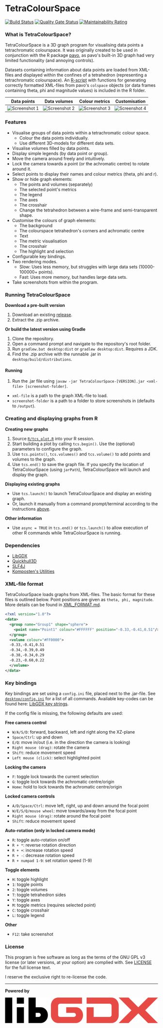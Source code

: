 # TetraColourSpace
[![Build Status](https://travis-ci.com/Komposten/TetraColourSpace.svg?branch=master)](https://travis-ci.com/Komposten/TetraColourSpace) [![Quality Gate Status](https://sonarcloud.io/api/project_badges/measure?project=Komposten_TetraColourSpace&metric=alert_status)](https://sonarcloud.io/dashboard?id=Komposten_TetraColourSpace) [![Maintainability Rating](https://sonarcloud.io/api/project_badges/measure?project=Komposten_TetraColourSpace&metric=sqale_rating)](https://sonarcloud.io/dashboard?id=Komposten_TetraColourSpace)
### What is TetraColourSpace?
TetraColourSpace is a 3D graph program for visualising data points a tetrachromatic colourspace. It was originally created to be used in conjunction with the R package [pavo](https://CRAN.R-project.org/package=pavo), as pavo's built-in 3D graph had very limited functionality (and annoying controls).

Datasets containing information about data points are loaded from XML-files and displayed within the confines of a tetrahedron (representing a tetrachromatic colourspace). An [R-script](R/tcs_plot.R) with functions for generating correctly formatted XML-files from pavo's `colspace` objects (or data frames containing theta, phi and magnitude values) is included in the R folder.

 Data points |Data volumes |Colour metrics |Customisation
--- | --- | --- | ---
![Screenshot 1](../assets/screenshots/screenshot_points.png?raw=true)|![Screenshot 2](../assets/screenshots/screenshot_volumes.png?raw=true)|![Screenshot 3](../assets/screenshots/screenshot_metrics.png?raw=true)|![Screenshot 4](../assets/screenshots/screenshot_custom_colours.png?raw=true)

### Features
- Visualise groups of data points within a tetrachromatic colour space.
  - Colour the data points individually.
  - Use different 3D-models for different data sets.
- Visualise volumes filled by data points.
- Display simple legends (by data point or group).
- Move the camera around freely and intuitively.
- Lock the camera towards a point (or the achromatic centre) to rotate around it.
- Select points to display their names and colour metrics (theta, phi and r).
- Show or hide graph elements:
  - The points and volumes (separately)
  - The selected point's metrics
  - The legend
  - The axes
  - The crosshair
  - Change the tetrahedron between a wire-frame and semi-transparent shape.
- Customise the colours of graph elements:
  - The background
  - The colourspace tetrahedron's corners and achromatic centre
  - Text
  - The metric visualisation
  - The crosshair
  - The highlight and selection
- Configurable key bindings.
- Two rendering modes.
  - Slow: Uses less memory, but struggles with large data sets (10000-100000+ points).
  - Fast: Uses more memory, but handles large data sets.
- Take screenshots from within the program.

### Running TetraColourSpace
**Download a pre-built version**
1) Download an existing [release](https://github.com/Komposten/TetraColourSpace/releases).
2) Extract the .zip archive.

**Or build the latest version using Gradle**
1) Clone the repository.
2) Open a command prompt and navigate to the repository's root folder.
3) Run `gradlew.bat desktop:dist` or `gradlew desktop:dist`. Requires a JDK.
4) Find the .zip archive with the runnable .jar in `desktop/build/distributions`.

#### Running
1) Run the .jar file using `javaw -jar TetraColourSpace-[VERSION].jar <xml-file> [screenshot-folder]`.
- `xml-file` is a path to the graph XML-file to load.
- `screenshot-folder` is a path to a folder to store screenshots in (defaults to `/output`).

### Creating and displaying graphs from R
**Creating new graphs**
1) Source [`R/tcs_plot.R`](R/tcs_plot.R) into your R session.
2) Start building a plot by calling `tcs.begin()`. Use the (optional) parameters to configure the graph.
3) Use `tcs.points()`, `tcs.volumes()` and `tcs.volume()` to add points and volumes to the graph.
4) Use `tcs.end()` to save the graph file. If you specify the location of TetraColourSpace (using `jarPath`), TetraColourSpace will launch and display the graph.

**Displaying existing graphs**
- Use `tcs.launch()` to launch TetraColourSpace and display an existing graph.
- Or, launch it manually from a command prompt/terminal according to the instructions [above](#running).

**Other information**
- Use `async = TRUE` in `tcs.end()` or `tcs.launch()` to allow execution of other R commands while TetraColourSpace is running.

### Dependencies
* [LibGDX](https://libgdx.badlogicgames.com)
* [Quickhull3D](https://github.com/Quickhull3d/quickhull3d)
* [SLF4J](https://www.slf4j.org)
* [Komposten's Utilities](https://github.com/Komposten/Utilities)

### XML-file format
TetraColourSpace loads graphs from XML-files. The basic format for these files is outlined below. Point positions are given as `theta, phi, magnitude`. More details can be found in [XML_FORMAT.md](XML-FORMAT.md).
```xml
<?xml version="1.0"?>
<data>
  <group name="Group1" shape="sphere">
    <point name="Point1" colour="#FFFFFF" position="-0.33,-0.41,0.51"/>
  </group>
  <volume colour="#FF0000">
  -0.33,-0.41,0.51
  -0.34,-0.39,0.49
  -0.38,-0.34,0.29
  -0.23,-0.60,0.22
  </volume>
</data>
```

### Key bindings
Key bindings are set using a `config.ini` file, placed next to the .jar-file. See [`desktop/config.ini`](desktop/config.ini) for a list of all commands. Available key-codes can be found here: [LibGDX key strings](https://github.com/libgdx/libgdx/blob/master/gdx/src/com/badlogic/gdx/Input.java#L253).

If the config file is missing, the following defaults are used:

**Free camera control**
- `W/A/S/D`: forward, backward, left and right along the XZ-plane
- `Space/Ctrl`: up and down
- `E/Q`: move in/out (i.e. in the direction the camera is looking)
- `Right mouse (drag)`: rotate the camera
- `Shift`: reduce movement speed
- `Left mouse (click)`: select highlighted point

**Locking the camera**
- `F`: toggle lock towards the current selection
- `G`: toggle lock towards the achromatic centre/origin
- `Home`: hold to lock towards the achromatic centre/origin

**Locked camera controls**
- `A/D/Space/Ctrl`: move left, right, up and down around the focal point
- `W/E/S/Q/mouse wheel`: move towards/away from the focal point
- `Right mouse (drag)`: rotate around the focal point
- `Shift`: reduce movement speed

**Auto-rotation (only in locked camera mode)**
- `R`: toggle auto-rotation on/off
- `R + *`: reverse rotation direction
- `R + +`: increase rotation speed
- `R + -`: decrease rotation speed
- `R + numpad 1-9`: set rotation speed (1-9)

**Toggle elements**
- `H`: toggle highlight
- `1`: toggle points
- `2`: toggle volumes
- `T`: toggle tetrahedron sides
- `Y`: toggle axes
- `M`: toggle metrics (requires selected point)
- `C`: toggle crosshair
- `L`: toggle legend

**Other**
- `F12`: take screenshot

### License
This program is free software as long as the terms of the GNU GPL v3 license (or later versions, at your option) are complied with. See [LICENSE](LICENSE) for the full license text.

I reserve the exclusive right to re-license the code.

----------
**Powered by**

[![LibGDX logo](https://raw.githubusercontent.com/libgdx/libgdx/master/libgdx_logo.svg?sanitize=true)](https://libgdx.badlogicgames.com)